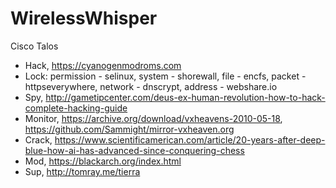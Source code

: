 # WirelessWhisper

Cisco Talos

* Hack, https://cyanogenmodroms.com
* Lock: permission - selinux, system - shorewall, file - encfs, packet - httpseverywhere, network - dnscrypt, address - webshare.io
* Spy, http://gametipcenter.com/deus-ex-human-revolution-how-to-hack-complete-hacking-guide
* Monitor, https://archive.org/download/vxheavens-2010-05-18, https://github.com/Sammight/mirror-vxheaven.org
* Crack, https://www.scientificamerican.com/article/20-years-after-deep-blue-how-ai-has-advanced-since-conquering-chess
* Mod, https://blackarch.org/index.html
* Sup, http://tomray.me/tierra
